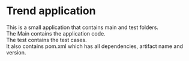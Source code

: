 # Trend application

This is a small application that contains main and test folders.  
The Main contains the application code.  
The test contains the test cases.  
It also contains pom.xml which has all dependencies, artifact name and version.
